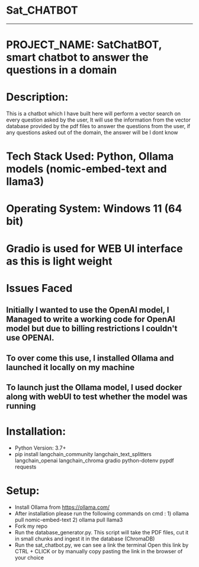 # Sat_CHATBOT
-----------------------------------------------------------------------------------------------------------------------

# PROJECT_NAME: SatChatBOT, smart chatbot to answer the questions in a domain 


# Description:  
 This is a chatbot which I have built here will perform a vector search on every question asked by the user, It will use the information from the vector database provided by the pdf files to answer the questions from the user, if any questions asked out of the domain, the answer will be I dont know

# Tech Stack Used: Python, Ollama models (nomic-embed-text and llama3)
# Operating System: Windows 11 (64 bit)
# Gradio is used for WEB UI interface as this is light weight

# Issues Faced
## Initially I wanted to use the OpenAI model, I Managed to write a working code for OpenAI model but due to billing restrictions I couldn't use OPENAI. 
## To over come this use, I installed Ollama and launched it locally on my machine
## To launch just the Ollama model, I used docker along with webUI to test whether the model was running

# Installation:
- Python Version: 3.7+
- pip install langchain_community langchain_text_splitters langchain_openai langchain_chroma gradio python-dotenv pypdf requests


# Setup:
- Install Ollama from https://ollama.com/
- After installation please run the following commands on cmd : 1) ollama pull nomic-embed-text 2) ollama pull llama3
- Fork my repo
- Run the database_generator.py. 
  This script will take the PDF files, cut it in small chunks and ingest it in the database (ChromaDB) 
- Run the sat_chatbot.py, we can see a link the terminal
  Open this link by CTRL + CLICK or by manually copy pasting the link in the browser of your choice

